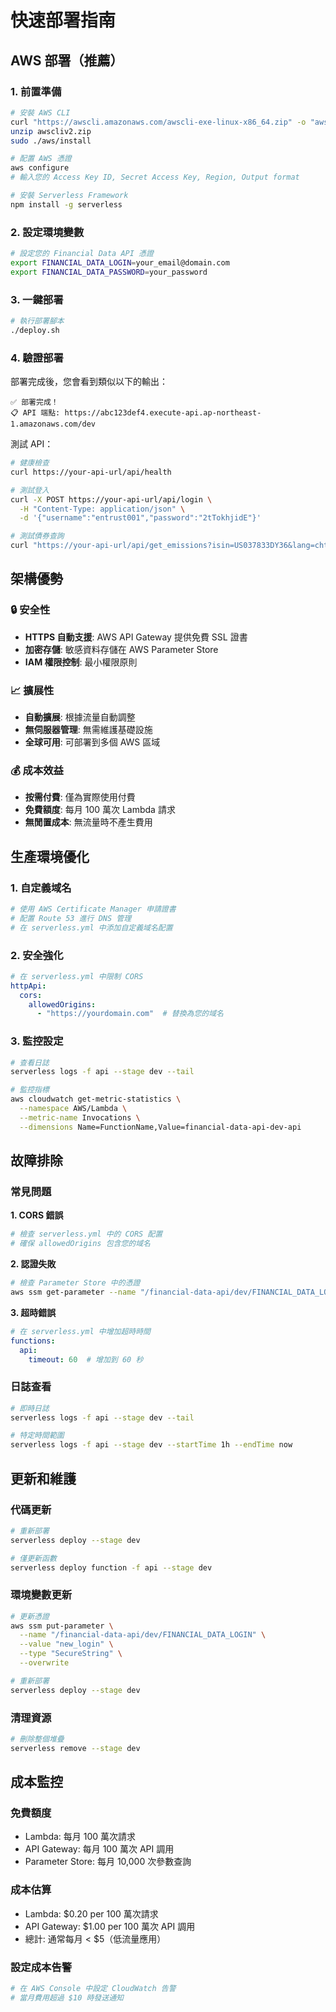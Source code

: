 # 快速部署指南

## AWS 部署（推薦）

### 1. 前置準備
```bash
# 安裝 AWS CLI
curl "https://awscli.amazonaws.com/awscli-exe-linux-x86_64.zip" -o "awscliv2.zip"
unzip awscliv2.zip
sudo ./aws/install

# 配置 AWS 憑證
aws configure
# 輸入您的 Access Key ID, Secret Access Key, Region, Output format

# 安裝 Serverless Framework
npm install -g serverless
```

### 2. 設定環境變數
```bash
# 設定您的 Financial Data API 憑證
export FINANCIAL_DATA_LOGIN=your_email@domain.com
export FINANCIAL_DATA_PASSWORD=your_password
```

### 3. 一鍵部署
```bash
# 執行部署腳本
./deploy.sh
```

### 4. 驗證部署
部署完成後，您會看到類似以下的輸出：
```
✅ 部署完成！
📋 API 端點: https://abc123def4.execute-api.ap-northeast-1.amazonaws.com/dev
```

測試 API：
```bash
# 健康檢查
curl https://your-api-url/api/health

# 測試登入
curl -X POST https://your-api-url/api/login \
  -H "Content-Type: application/json" \
  -d '{"username":"entrust001","password":"2tTokhjidE"}'

# 測試債券查詢
curl "https://your-api-url/api/get_emissions?isin=US037833DY36&lang=cht"
```

## 架構優勢

### 🔒 安全性
- **HTTPS 自動支援**: AWS API Gateway 提供免費 SSL 證書
- **加密存儲**: 敏感資料存儲在 AWS Parameter Store
- **IAM 權限控制**: 最小權限原則

### 📈 擴展性
- **自動擴展**: 根據流量自動調整
- **無伺服器管理**: 無需維護基礎設施
- **全球可用**: 可部署到多個 AWS 區域

### 💰 成本效益
- **按需付費**: 僅為實際使用付費
- **免費額度**: 每月 100 萬次 Lambda 請求
- **無閒置成本**: 無流量時不產生費用

## 生產環境優化

### 1. 自定義域名
```bash
# 使用 AWS Certificate Manager 申請證書
# 配置 Route 53 進行 DNS 管理
# 在 serverless.yml 中添加自定義域名配置
```

### 2. 安全強化
```yaml
# 在 serverless.yml 中限制 CORS
httpApi:
  cors:
    allowedOrigins:
      - "https://yourdomain.com"  # 替換為您的域名
```

### 3. 監控設定
```bash
# 查看日誌
serverless logs -f api --stage dev --tail

# 監控指標
aws cloudwatch get-metric-statistics \
  --namespace AWS/Lambda \
  --metric-name Invocations \
  --dimensions Name=FunctionName,Value=financial-data-api-dev-api
```

## 故障排除

### 常見問題

**1. CORS 錯誤**
```bash
# 檢查 serverless.yml 中的 CORS 配置
# 確保 allowedOrigins 包含您的域名
```

**2. 認證失敗**
```bash
# 檢查 Parameter Store 中的憑證
aws ssm get-parameter --name "/financial-data-api/dev/FINANCIAL_DATA_LOGIN" --with-decryption
```

**3. 超時錯誤**
```yaml
# 在 serverless.yml 中增加超時時間
functions:
  api:
    timeout: 60  # 增加到 60 秒
```

### 日誌查看
```bash
# 即時日誌
serverless logs -f api --stage dev --tail

# 特定時間範圍
serverless logs -f api --stage dev --startTime 1h --endTime now
```

## 更新和維護

### 代碼更新
```bash
# 重新部署
serverless deploy --stage dev

# 僅更新函數
serverless deploy function -f api --stage dev
```

### 環境變數更新
```bash
# 更新憑證
aws ssm put-parameter \
  --name "/financial-data-api/dev/FINANCIAL_DATA_LOGIN" \
  --value "new_login" \
  --type "SecureString" \
  --overwrite

# 重新部署
serverless deploy --stage dev
```

### 清理資源
```bash
# 刪除整個堆疊
serverless remove --stage dev
```

## 成本監控

### 免費額度
- Lambda: 每月 100 萬次請求
- API Gateway: 每月 100 萬次 API 調用
- Parameter Store: 每月 10,000 次參數查詢

### 成本估算
- Lambda: $0.20 per 100 萬次請求
- API Gateway: $1.00 per 100 萬次 API 調用
- 總計: 通常每月 < $5（低流量應用）

### 設定成本告警
```bash
# 在 AWS Console 中設定 CloudWatch 告警
# 當月費用超過 $10 時發送通知
```
